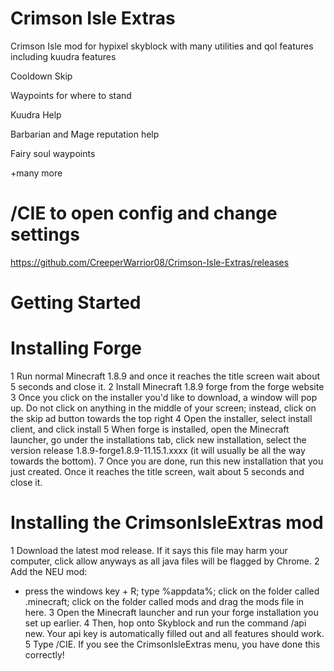 # Crimson Isle Extras
Crimson Isle mod for hypixel skyblock with many utilities and qol features including kuudra features

Cooldown Skip

Waypoints for where to stand

Kuudra Help

Barbarian and Mage reputation help

Fairy soul waypoints

+many more

# /CIE to open config and change settings
https://github.com/CreeperWarrior08/Crimson-Isle-Extras/releases

# Getting Started

# Installing Forge
1 Run normal Minecraft 1.8.9 and once it reaches the title screen wait about 5 seconds and close it.
2 Install Minecraft 1.8.9 forge from the forge website
3 Once you click on the installer you'd like to download, a window will pop up. Do not click on anything in the middle of your screen; instead, click on the skip ad button towards the top right
4 Open the installer, select install client, and click install
5 When forge is installed, open the Minecraft launcher, go under the installations tab, click new installation, select the version release 1.8.9-forge1.8.9-11.15.1.xxxx (it will usually be all the way towards the bottom).
7 Once you are done, run this new installation that you just created. Once it reaches the title screen, wait about 5 seconds and close it.

# Installing the CrimsonIsleExtras mod
1 Download the latest mod release. If it says this file may harm your computer, click allow anyways as all java files will be flagged by Chrome.
2 Add the NEU mod:
- press the windows key + R; type %appdata%; click on the folder called .minecraft; click on the folder called mods and drag the mods file in here.
3 Open the Minecraft launcher and run your forge installation you set up earlier.
4 Then, hop onto Skyblock and run the command /api new. Your api key is automatically filled out and all features should work.
5 Type /CIE. If you see the CrimsonIsleExtras menu, you have done this correctly!























